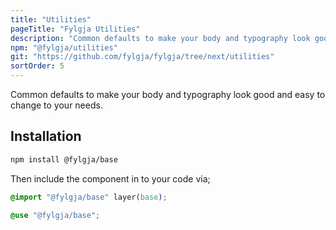```yaml
---
title: "Utilities"
pageTitle: "Fylgja Utilities"
description: "Common defaults to make your body and typography look good and easy to change to your needs."
npm: "@fylgja/utilities"
git: "https://github.com/fylgja/fylgja/tree/next/utilities"
sortOrder: 5
---
```


Common defaults to make your body and typography look good
and easy to change to your needs.

## Installation

```bash
npm install @fylgja/base
```

Then include the component in to your code via;

```css
@import "@fylgja/base" layer(base);
```

```scss
@use "@fylgja/base";
```
